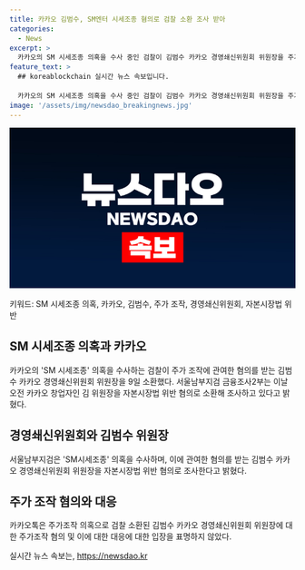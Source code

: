 ```yaml
---
title: 카카오 김범수, SM엔터 시세조종 혐의로 검찰 소환 조사 받아
categories:
  - News
excerpt: >
  카카오의 SM 시세조종 의혹을 수사 중인 검찰이 김범수 카카오 경영쇄신위원회 위원장을 주가 조작 혐의로 9일 소환했다. 서울남부지검 금융조사2부는 자본시장법 위반 혐의로 김 위원장을 조사 중이다.
feature_text: >
  ## koreablockchain 실시간 뉴스 속보입니다.

  카카오의 SM 시세조종 의혹을 수사 중인 검찰이 김범수 카카오 경영쇄신위원회 위원장을 주가 조작 혐의로 9일 소환했다. 서울남부지검 금융조사2부는 자본시장법 위반 혐의로 김 위원장을 조사 중이다.
image: '/assets/img/newsdao_breakingnews.jpg'
---
```


<p><img src="/assets/img/newsdao_breakingnews.jpg" alt="koreablockchain 속보" /></p>

<p>키워드: SM 시세조종 의혹, 카카오, 김범수, 주가 조작, 경영쇄신위원회, 자본시장법 위반</p>

<h2 data-ke-size="size26">SM 시세조종 의혹과 카카오</h2>

<p data-ke-size="size16">카카오의 'SM 시세조종' 의혹을 수사하는 검찰이 주가 조작에 관여한 혐의를 받는 김범수 카카오 경영쇄신위원회 위원장을 9일 소환했다. 서울남부지검 금융조사2부는 이날 오전 카카오 창업자인 김 위원장을 자본시장법 위반 혐의로 소환해 조사하고 있다고 밝혔다.</p>

<h2 data-ke-size="size26">경영쇄신위원회와 김범수 위원장</h2>

<p data-ke-size="size16">서울남부지검은 'SM시세조종' 의혹을 수사하며, 이에 관여한 혐의를 받는 김범수 카카오 경영쇄신위원회 위원장을 자본시장법 위반 혐의로 조사한다고 밝혔다.</p>

<h2 data-ke-size="size26">주가 조작 혐의와 대응</h2>

<p data-ke-size="size16">카카오톡은 주가조작 의혹으로 검찰 소환된 김범수 카카오 경영쇄신위원회 위원장에 대한 주가조작 혐의 및 이에 대한 대응에 대한 입장을 표명하지 않았다.</p>
실시간 뉴스 속보는, <a href="https://newsdao.kr" rel="dofollow">https://newsdao.kr</a>


